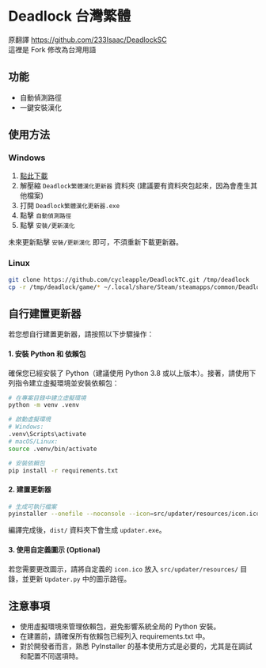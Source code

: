 # Deadlock 台灣繁體

原翻譯 https://github.com/233Isaac/DeadlockSC  
這裡是 Fork 修改為台灣用語

## 功能

- 自動偵測路徑
- 一鍵安裝漢化

## 使用方法

### Windows
1. [點此下載](https://github.com/cycleapple/DeadlockTC/releases/download/v1.5.0/Deadlock.v1.5.0.zip)
2. 解壓縮 `Deadlock繁體漢化更新器` 資料夾 (建議要有資料夾包起來，因為會產生其他檔案)
3. 打開 `Deadlock繁體漢化更新器.exe`
4. 點擊 `自動偵測路徑`
5. 點擊 `安裝/更新漢化`

未來更新點擊 `安裝/更新漢化` 即可，不須重新下載更新器。

### Linux
```sh
git clone https://github.com/cycleapple/DeadlockTC.git /tmp/deadlock
cp -r /tmp/deadlock/game/* ~/.local/share/Steam/steamapps/common/Deadlock/game
```

## 自行建置更新器

若您想自行建置更新器，請按照以下步驟操作：

#### 1. 安裝 Python 和 依賴包

確保您已經安裝了 Python（建議使用 Python 3.8 或以上版本）。接著，請使用下列指令建立虛擬環境並安裝依賴包：

```bash
# 在專案目錄中建立虛擬環境
python -m venv .venv

# 啟動虛擬環境
# Windows:
.venv\Scripts\activate
# macOS/Linux:
source .venv/bin/activate

# 安裝依賴包
pip install -r requirements.txt
```

#### 2. 建置更新器
```bash
# 生成可執行檔案
pyinstaller --onefile --noconsole --icon=src/updater/resources/icon.ico Updater.spec
```
編譯完成後，`dist/` 資料夾下會生成 `updater.exe`。

#### 3. 使用自定義圖示 (Optional)
若您需要更改圖示，請將自定義的 `icon.ico` 放入 `src/updater/resources/` 目錄，並更新 `Updater.py` 中的圖示路徑。

## 注意事項

- 使用虛擬環境來管理依賴包，避免影響系統全局的 Python 安裝。
- 在建置前，請確保所有依賴包已經列入 requirements.txt 中。
- 對於開發者而言，熟悉 PyInstaller 的基本使用方式是必要的，尤其是在調試和配置不同選項時。
